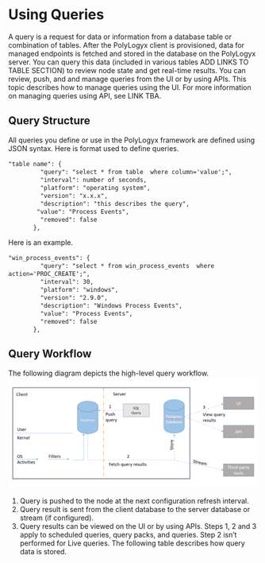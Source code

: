 Using Queries
===================================
A query is a request for data or information from a database table or combination of tables. After the PolyLogyx client is provisioned, data for managed endpoints is fetched and stored in the database on the PolyLogyx server. You can query this data (included in various tables ADD LINKS TO TABLE SECTION) to review node state and get real-time results.
You can review, push, and and manage queries from the UI or by using APIs. This topic describes how to manage queries using the UI. For more information on managing queries using API, see LINK TBA.
   
Query Structure
--------------------
All queries you define or use in the PolyLogyx framework are defined using JSON syntax. 
Here is format used to define queries.

```
"table name": {
         "query": "select * from table  where column='value';",
         "interval": number of seconds,
         "platform": "operating system",
         "version": "x.x.x",
         "description": "this describes the query",
        "value": "Process Events",
         "removed": false
       },
 ```    
Here is an example.

```
"win_process_events": {
         "query": "select * from win_process_events  where action='PROC_CREATE';",
         "interval": 30,
         "platform": "windows",
         "version": "2.9.0",
         "description": "Windows Process Events",
         "value": "Process Events",
         "removed": false
       },
 ```

Query Workflow
--------------------
The following diagram depicts the high-level query workflow. 
![query_workflow](https://github.com/preetpoly/test/blob/pooja/query_workflow.png)

1.	Query is pushed to the node at the next configuration refresh interval.
2.	Query result is sent from the client database to the server database or stream (if configured).  
3.	Query results can be viewed on the UI or by using APIs.
Steps 1, 2 and 3 apply to scheduled queries, query packs, and queries. Step 2 isn’t performed for Live queries. The following table describes how query data is stored.


 

